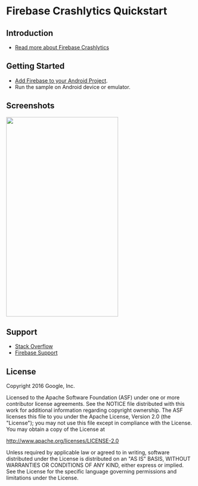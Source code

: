 Firebase Crashlytics Quickstart
===============================

Introduction
------------

- [Read more about Firebase Crashlytics](https://firebase.google.com/docs/crashlytics)

Getting Started
---------------

- [Add Firebase to your Android Project](https://firebase.google.com/docs/android/setup).
- Run the sample on Android device or emulator.

Screenshots
-----------
<img src="app/src/screen.png" height="534" width="300"/>

Support
-------

- [Stack Overflow](https://stackoverflow.com/questions/tagged/crashlytics)
- [Firebase Support](https://firebase.google.com/support/)

License
-------

Copyright 2016 Google, Inc.

Licensed to the Apache Software Foundation (ASF) under one or more contributor
license agreements.  See the NOTICE file distributed with this work for
additional information regarding copyright ownership.  The ASF licenses this
file to you under the Apache License, Version 2.0 (the "License"); you may not
use this file except in compliance with the License.  You may obtain a copy of
the License at

  http://www.apache.org/licenses/LICENSE-2.0

Unless required by applicable law or agreed to in writing, software
distributed under the License is distributed on an "AS IS" BASIS, WITHOUT
WARRANTIES OR CONDITIONS OF ANY KIND, either express or implied.  See the
License for the specific language governing permissions and limitations under
the License.
